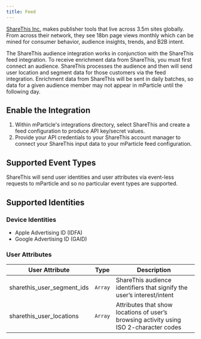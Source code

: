 ```yaml
---
title: Feed
---
```


[ShareThis Inc.](http://www.sharethis.com/) makes publisher tools that live across 3.5m sites globally. From across their network, they see 18bn page views monthly which can be mined for consumer behavior, audience insights, trends, and B2B intent.

The ShareThis audience integration works in conjunction with the ShareThis feed integration. To receive enrichment data from ShareThis, you must first connect an audience.  ShareThis processes the audience and then will send user location and segment data for those customers via the feed integration. Enrichment data from ShareThis will be sent in daily batches, so data for a given audience member may not appear in mParticle until the following day.

## Enable the Integration

1. Within mParticle's integrations directory, select ShareThis and create a feed configuration to produce API key/secret values.
2. Provide your API credentials to your ShareThis account manager to connect your ShareThis input data to your mParticle feed configuration.

## Supported Event Types

ShareThis will send user identities and user attributes via event-less requests to mParticle and so no particular event types are supported.

## Supported Identities

### Device Identities

* Apple Advertising ID (IDFA)
* Google Advertising ID (GAID)

### User Attributes
| User Attribute | Type | Description
|---|---|---|
| sharethis_user_segment_ids | `Array` | ShareThis audience identifiers that signify the user’s interest/intent 
| sharethis_user_locations | `Array` | Attributes that show locations of user’s browsing activity using ISO 2-character codes 